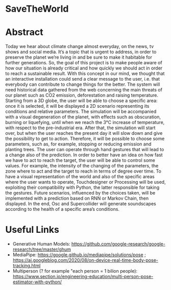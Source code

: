 # SaveTheWorld

# Abstract

Today we hear about climate change almost everyday, on the news, tv shows and social
media. It’s a topic that is urgent to address, in order to preserve the planet we’re living in and
be sure to make it habitable for further generations.
So, the goal of this project is to make people aware of how our situation is already critical
and how quickly we should act in order to reach a sustainable result. With this concept in our
mind, we thought that an interactive installation could send a clear message to the user, i.e.
that everybody can contribute to change things for the better.
The system will need historical data gathered from the web concerning the main threats of
our planet such as CO2 emission, deforestation and raising temperature.
Starting from a 3D globe, the user will be able to choose a specific area: once it is selected,
it will be displayed a 2D scenario representing its conditions and relative parameters.
The simulation will be accompanied with a visual degeneration of the planet, with effects
such as obscuration, burning or liquefying, until when we reach the 3°C increase of
temperature, with respect to the pre-industrial era.
After that, the simulation will start over, but when the user reaches the present day it will
slow down and give the possibility to get to action. Therefore, it will be possible to choose
some parameters, such as, for example, stopping or reducing emission and planting trees.
The user can operate through hand gestures that will lead to a change also of the prediction.
 In order to better have an idea on how fast we have to act to reach the target, the user will
 be able to control some values. For example, the intensity of the changing of the
 parameters, the zone where to act and the target to reach in terms of degree over time.
To have a visual representation of the world and also of the specific areas where the user
wants to operate, Touchdesigner or Processing will be used, exploiting their compatibility
with Python, the latter responsible for taking the gestures. Future scenarios, influenced by
the choices taken, will be implemented with a prediction based on RNN or Markov Chain,
then displayed. In the end, Osc and Supercollider will generate soundscapes according to
the health of a specific area’s conditions.

# Useful Links

- Generative Human Models: https://github.com/google-research/google-research/tree/master/ghum
- MediaPipe: https://google.github.io/mediapipe/solutions/pose ; https://ai.googleblog.com/2020/08/on-device-real-time-body-pose-tracking.html
- Multiperson (? for example "each person = 1 bilion people): https://www.section.io/engineering-education/multi-person-pose-estimator-with-python/
